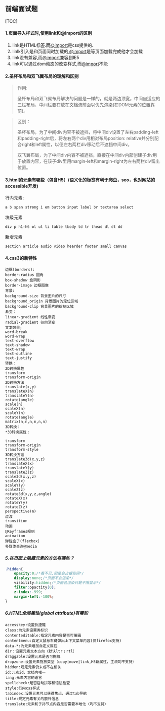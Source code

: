 

## 前端面试题

[TOC]



#### 1.页面导入样式时,使用link和@import的区别

1. link是HTML标签.而[@import](https://github.com/import)是css提供的.
2. linlk引入是和页面同时加载的,[@import](https://github.com/import)是等页面加载完成他才会加载
3. link没有兼容,而[@import](https://github.com/import)兼容到IE5
4. link可以通过dom动态的改变样式,而[@import](https://github.com/import)不能

#### 2.圣杯布局和双飞翼布局的理解和区别

> 作用:
>
> ​		圣杯布局和双飞翼布局解决的问题是一样的，就是两边顶宽，中间自适应的三栏布局，中间栏要在放在文档流前面以优先渲染(在DOM元素的位置靠前)。

> 区别：
>
> ​		圣杯布局，为了中间div内容不被遮挡，将中间div设置了左右padding-left和padding-right后，将左右两个div用相对布局position: relative并分别配合right和left属性，以便左右两栏div移动后不遮挡中间div。
>
> ​		双飞翼布局，为了中间div内容不被遮挡，直接在中间div内部创建子div用于放置内容，在该子div里用margin-left和margin-right为左右两栏div留出位置。

#### 3.html的元素有哪些（包含H5）(语义化的标签有利于爬虫，seo，也对网站的accessible开发)

行内元素:

```html
a b span strong i em button input label br textarea select
```

块级元素

```html
div p h1-h6 ol ul li table tbody td tr thead dl dt dd
```

新增元素

```
section article audio video hearder footer small canvas
```

#### 4.css3的新特性

```
边框(borders):
border-radius 圆角
box-shadow 盒阴影
border-image 边框图像
背景:
background-size 背景图片的尺寸
background_origin 背景图片的定位区域
background-clip 背景图片的绘制区域
渐变：
linear-gradient 线性渐变
radial-gradient 径向渐变
文本效果;
word-break
word-wrap
text-overflow
text-shadow
text-wrap
text-outline
text-justify
转换：
2D转换属性
transform
transform-origin
2D转换方法
translate(x,y)
translateX(n)
translateY(n)
rotate(angle)
scale(n)
scaleX(n)
scaleY(n)
rotate(angle)
matrix(n,n,n,n,n,n)
3D转换：
*3D转换属性：

transform
transform-origin
transform-style
3D转换方法
translate3d(x,y,z)
translateX(x)
translateY(y)
translateZ(z)
scale3d(x,y,z)
scaleX(x)
scaleY(y)
scaleZ(z)
rotate3d(x,y,z,angle)
rotateX(x)
rotateY(y)
rotateZ(z)
perspective(n)
过渡
transition
动画
@Keyframes规则
animation
弹性盒子(flexbox)
多媒体查询@media
```

#### *5.在页面上隐藏元素的方法有哪些？*

```css
.hidden{
	opacity:0;/*看不见,但是会占据空间*/
	display:none;/*页面不会渲染*/
	visbility:hidden;/*页面会渲染只是不限显示*/
	filter:opactity(0);
	z-index:-999;
	margin-left:-100%;
}
```

#### *6.HTML全局属性(global attribute)有哪些*

```
accesskey:设置快捷键
class:为元素设置类标识
contenteditable:指定元素内容是否可编辑
contentmenu:自定义鼠标右键弹出上下文菜单内容(仅firefox支持)
data-*:为元素增加自定义属性
dir：设置元素文本方向（默认ltr；rtl）
draggable:设置元素是否可拖拽
dropzone:设置元素拖放类型（copy|move|link,H5新属性，主流均不支持）
hidden:规定元素仍未或不在相关
id:元素id，文档内唯一
lang:元素内容的语言
spellcheck:是否启动拼写和语法检查
style:行内css样式
tabindex:设置元素可以获得焦点，通过tab导航
title:规定元素有关的额外信息
translate:元素和子孙节点内容是否需要本地化（均不支持）
```


